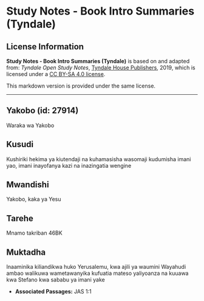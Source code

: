 # Study Notes - Book Intro Summaries (Tyndale)

## License Information

**Study Notes - Book Intro Summaries (Tyndale)** is based on and adapted from: _Tyndale Open Study Notes_, [Tyndale House Publishers](https://tyndaleopenresources.com/), 2019, which is licensed under a [CC BY-SA 4.0 license](https://creativecommons.org/licenses/by-sa/4.0/legalcode.en).

This markdown version is provided under the same license.



--------------------------------

## Yakobo (id: 27914)

Waraka wa Yakobo

Kusudi
------

Kushiriki hekima ya kiutendaji na kuhamasisha wasomaji kudumisha imani yao, imani inayofanya kazi na inazingatia wengine

Mwandishi
---------

Yakobo, kaka ya Yesu

Tarehe
------

Mnamo takriban 46BK

Muktadha
--------

Inaaminika kiliandikwa huko Yerusalemu, kwa ajili ya waumini Wayahudi ambao walikuwa wametawanyika kufuatia mateso yaliyoanza na kuuawa kwa Stefano kwa sababu ya imani yake

* **Associated Passages:** JAS 1:1

